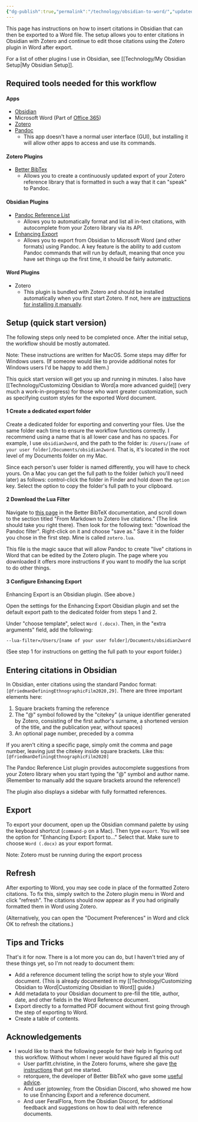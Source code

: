 ```yaml
---
{"dg-publish":true,"permalink":"/technology/obsidian-to-word/","updated":"2024-05-10T08:52:08.532+08:00"}
---
```


This page has instructions on how to insert citations in Obsidian that can then be exported to a Word file. The setup allows you to enter citations in Obsidian with Zotero and continue to edit those citations using the Zotero plugin in Word after export. 

For a list of other plugins I use in Obsidian, see [[Technology/My Obsidian Setup\|My Obsidian Setup]].
## Required tools needed for this workflow

#### Apps
- [Obsidian](https://obsidian.md/)
- Microsoft Word (Part of [Office 365](https://www.microsoft.com/en-us/microsoft-365/microsoft-office))
- [Zotero](https://www.zotero.org/)
- [Pandoc](https://pandoc.org/)
	- This app doesn't have a normal user interface (GUI), but installing it will allow other apps to access and use its commands. 
#### Zotero Plugins
- [Better BibTex](https://retorque.re/zotero-better-bibtex/)
	- Allows you to create a continuously updated export of your Zotero reference library that is formatted in such a way that it can "speak" to Pandoc.
#### Obsidian Plugins
- [Pandoc Reference List](https://github.com/mgmeyers/obsidian-pandoc-reference-list)
    - Allows you to automatically format and list all in-text citations, with autocomplete from your Zotero library via its API.
- [Enhancing Export](https://github.com/mokeyish/obsidian-enhancing-export) 
	- Allows you to export from Obsidian to Microsoft Word (and other formats) using Pandoc. A key feature is the ability to add custom Pandoc commands that will run by default, meaning that once you have set things up the first time, it should be fairly automatic.
#### Word Plugins
- Zotero
	- This plugin is bundled with Zotero and should be installed automatically when you first start Zotero. If not, here are [instructions for installing it manually](https://www.zotero.org/support/word_processor_plugin_manual_installation). 

## Setup (quick start version)
The following steps only need to be completed once. After the initial setup, the workflow should be mostly automated.

Note: These instructions are written for MacOS. Some steps may differ for Windows users. (If someone would like to provide additional notes for Windows users I'd be happy to add them.)

This quick start version will get you up and running in minutes. I also have [[Technology/Customizing Obsidian to Word\|a more advanced guide]] (very much a work-in-progress) for those who want greater customization, such as specifying custom styles for the exported Word document.
#### 1 Create a dedicated export folder
Create a dedicated folder for exporting and converting your files. Use the same folder each time to ensure the workflow functions correctly. I recommend using a name that is all lower case and has no spaces. For example, I use `obsidian2word`, and the path to the folder is: `/Users/[name of your user folder]/Documents/obsidian2word`. That is, it's located in the root level of my Documents folder on my Mac. 

Since each person's user folder is named differently, you will have to check yours. On a Mac you can get the full path to the folder (which you'll need later) as follows: control-click the folder in Finder and hold down the `option` key. Select the option to copy the folder's full path to your clipboard.
#### 2 Download the Lua Filter
Navigate to [this page](https://retorque.re/zotero-better-bibtex/exporting/pandoc/#from-markdown-to-zotero-live-citations) in the Better BibTeX documentation, and scroll down to the section titled "From Markdown to Zotero live citations." (The link should take you right there). Then look for the following text: "download the Pandoc filter". Right-click on it and choose "save as." Save it in the folder you chose in the first step. Mine is called `zotero.lua`.

This file is the magic sauce that will allow Pandoc to create "live" citations in Word that can be edited by the Zotero plugin. The page where you downloaded it offers more instructions if you want to modify the lua script to do other things.
#### 3 Configure Enhancing Export
Enhancing Export is an Obsidian plugin. (See above.)

Open the settings for the Enhancing Export Obsidian plugin and set the default export path to the dedicated folder from steps 1 and 2.

Under "choose template", select `Word (.docx)`. Then, in the "extra arguments" field, add the following:

```
--lua-filter=/Users/[name of your user folder]/Documents/obsidian2word 
```

(See step 1 for instructions on getting the full path to your export folder.)
## Entering citations in Obsidian
In Obsidian, enter citations using the standard Pandoc format:`[@friedmanDefiningEthnographicFilm2020,29]`. There are three important elements here: 
1. Square brackets framing the reference
2. The "@" symbol followed by the "citekey" (a unique identifier generated by Zotero, consisting of the first author's surname, a shortened version of the title, and the publication year, without spaces)
3. An optional page number, preceded by a comma

If you aren't citing a specific page, simply omit the comma and page number, leaving just the citekey inside square brackets. Like this: `[@friedmanDefiningEthnographicFilm2020]`

The Pandoc Reference List plugin provides autocomplete suggestions from your Zotero library when you start typing the "@" symbol and author name. (Remember to manually add the square brackets around the reference!)

The plugin also displays a sidebar with fully formatted references.
## Export
To export your document, open up the Obsidian command palette by using the keyboard shortcut (`command-p` on a Mac). Then type `export`. You will see the option for "Enhancing Export: Export to..." Select that. Make sure to choose `Word (.docx)`  as your export format. 

Note: Zotero must be running during the export process
## Refresh
After exporting to Word, you may see code in place of the formatted Zotero citations. To fix this, simply switch to the Zotero plugin menu in Word and click "refresh". The citations should now appear as if you had originally formatted them in Word using Zotero.

(Alternatively, you can open the "Document Preferences" in Word and click OK to refresh the citations.)
## Tips and Tricks
That's it for now. There is a lot more you can do, but I haven't tried any of these things yet, so I'm not ready to document them:
- Add a reference document telling the script how to style your Word document. (This is already documented in my [[Technology/Customizing Obsidian to Word\|Customizing Obsidian to Word]] guide.)
- Add metadata to your Obsidian document to pre-fill the title, author, date, and other fields in the Word Reference document.
- Export directly to a formatted PDF document without first going through the step of exporting to Word.
- Create a table of contents. 

## Acknowledgements
- I would like to thank the following people for their help in figuring out this workflow. Without whom I never would have figured all this out!
	- User parfitt.christine, in the Zotero forums, where she gave [the instructions](https://forums.zotero.org/discussion/comment/407793/#Comment_407793) that got me started.
	- retorquere, the developer of Better BibTeX who gave some [useful advice](https://github.com/retorquere/zotero-better-bibtex/discussions/2873).
	- And user jptownley, from the Obsidian Discord, who showed me how to use Enhancing Export and a reference document.
	- And user FeralFlora, from the Obsidian Discord, for additional feedback and suggestions on how to deal with reference documents.

